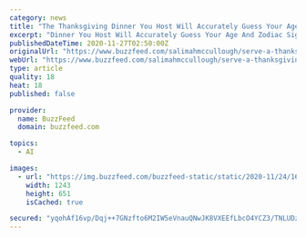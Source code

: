 ```yaml
---
category: news
title: "The Thanksgiving Dinner You Host Will Accurately Guess Your Age And Zodiac Sign"
excerpt: "Dinner You Host Will Accurately Guess Your Age And Zodiac Sign. The real question is do you make turkey or ham?"
publishedDateTime: 2020-11-27T02:50:00Z
originalUrl: "https://www.buzzfeed.com/salimahmccullough/serve-a-thanksgiving-dinner-and-well-guess-your-age-and"
webUrl: "https://www.buzzfeed.com/salimahmccullough/serve-a-thanksgiving-dinner-and-well-guess-your-age-and"
type: article
quality: 18
heat: 18
published: false

provider:
  name: BuzzFeed
  domain: buzzfeed.com

topics:
  - AI

images:
  - url: "https://img.buzzfeed.com/buzzfeed-static/static/2020-11/24/16/enhanced/c31d2a2c1a8b/original-23909-1606236472-23.jpg?crop=1243:651;0,15%26downsize=1250:*"
    width: 1243
    height: 651
    isCached: true

secured: "yqohAf16vp/Dqj++7GNzfto6M2IW5eVnauQNwJK8VXEEfLbcO4YCZ3/TNLUDzry94QejkZgTGWiUr2oz/CW36KmKwKB+fCrMTpujJUuCLcXihCj8xMWU6z5cwlCRJDjg6lrDNk1yTaMYpYu9elZxEUWQEbkUj6N9BU4TcRDk29XUlg56kPyVo5vBr2yZZQIk+XLmiGRlElwSBmYS8CotQA29oSozikDcjAIS99j4VXHDlJDOX+HNFwdWADV7dq+YHctu5fBWw82SrcdhfNrX4Cz/WF/l9CVw5BKGZbSM6gSOytff00nNXbURuqddN4zn/op/dczlU5cxw22iqKMqSaqXzgWTs6KSG8/3meooDX8=;j73/ce/TJPx2EYMqzUUtsg=="
---
```


